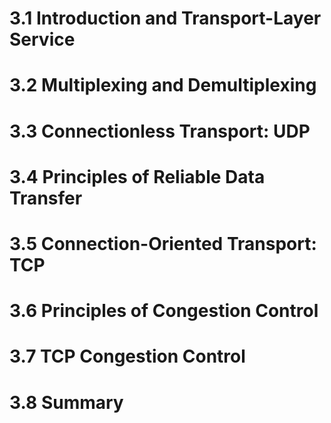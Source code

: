 # 3.1 Introduction and Transport-Layer Service



# 3.2 Multiplexing and Demultiplexing



# 3.3 Connectionless Transport: UDP



# 3.4 Principles of Reliable Data Transfer



# 3.5 Connection-Oriented Transport: TCP



# 3.6 Principles of Congestion Control



# 3.7 TCP Congestion Control



# 3.8 Summary


